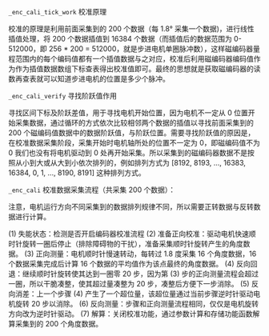 `_enc_cali_tick_work` 校准原理

校准的原理是利用前面采集到的 200 个数据（每 1.8° 采集一个数据)，进行线性插值处理，将 200 个数据插值到 16384 个数据（而插值后的数据范围为 0-512000，即 256 * 200 = 512000，就是步进电机单圈脉冲数），这样磁编码器量程范围内的每个编码值都有一个插值数据与之对应，校准后利用磁编码器编码值作为作为插值数据数组下标查表得出校准值即可。最终的思想就是获取磁编码器的读数再查表就可以知道步进电机的位置是多少个脉冲。

`_enc_cali_verify` 寻找阶跃值作用

寻找区间下标及阶跃差值，用于寻找电机开始位置，因为电机不一定从 0 位置开始采集数据，通过循环的方式依次比较相邻两个数据的插值以寻找前面采集到的 200 个磁编码值数据中的数据阶跃值，与阶跃位置。需要寻找阶跃值的原因是，在校准数据采集阶段，采集开始时电机轴所处的位置不一定为 0，即磁编码值不为 0 我们也没有将电机驱动到 0 处再开始采集。所以采集到的磁编码器数据不是按照从小到大或从大到小依次排列的，例如排列方式为 [8192, 8193, ..., 16383, 16384, 0, 1, ..., 8190, 8191] 这种排列方式。

`_enc_cali` 校准数据采集流程（共采集 200 个数据）：

注意，电机运行方向不同采集到的数据排列规律不同，所以需要正转数据与反转数据进行计算。

(1) 失能状态：检测是否开启编码器校准流程
(2) 准备正向校准：驱动电机快速顺时针旋转一圈后停止（排除障碍物的干扰），准备采集顺时针旋转产生的角度数据。
(3) 正向测量：电机顺时针慢速转动，每转过 1.8 度采集 16 个角度数据，16 个数据采集完成后计算 16 个数据的平均值作为该点最终的角度数据。
(4) 反向回退：继续顺时针旋转使其达到一圈零 20 步，因为第 (3) 步的正向测量流程会超过一圈，所以干脆凑整，使其超过量凑整为 20 步，凑整后方便下一步消除。
(5) 反向消差：上一个步骤 (4) 产生了一个超位量，该超位量通过当前步骤逆时针驱动电机旋转 20 步以消除。
(6) 反向测量：步骤和正向测量流程相同，仅仅是电机旋转方向改为逆时针驱动。
(7) 解算：关闭校准功能，通过参数计算和存储功能函数解算采集到的 200 个角度数据。

